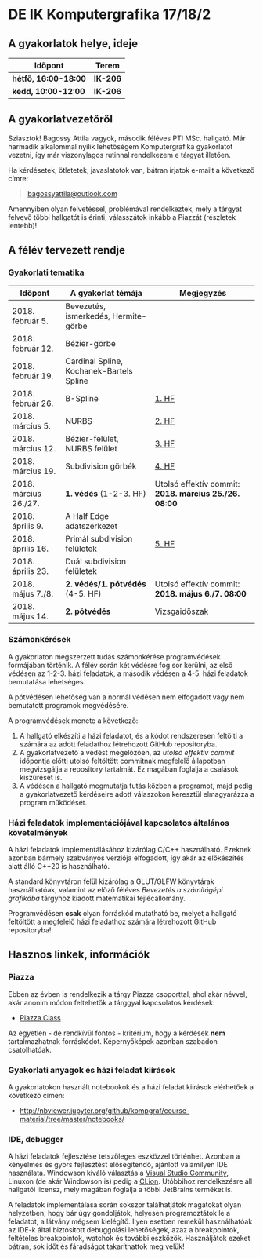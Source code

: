 #  DE IK Komputergrafika 17/18/2

## A gyakorlatok helye, ideje

| Időpont                | Terem      |
|------------------------|------------|
| **hétfő, 16:00-18:00** | **IK-206** |
| **kedd, 10:00-12:00**  | **IK-206** |

## A gyakorlatvezetőről

Sziasztok! Bagossy Attila vagyok, második féléves PTI MSc. hallgató. Már harmadik alkalommal nyílik lehetőségem Komputergrafika gyakorlatot vezetni, így már viszonylagos rutinnal rendelkezem e tárgyat illetően.

Ha kérdésetek, ötletetek, javaslatotok van, bátran írjatok e-mailt a következő címre:

> bagossyattila@outlook.com

Amennyiben olyan felvetéssel, problémával rendelkeztek, mely a tárgyat felvevő többi hallgatót is érinti, válasszátok inkább a Piazzát (részletek lentebb)!

## A félév tervezett rendje

### Gyakorlati tematika

| Időpont               | A gyakorlat témája                       | Megjegyzés |
|-----------------------|------------------------------------------|------------|
| 2018. február 5.      | Bevezetés, ismerkedés, Hermite-görbe     | |
| 2018. február 12.     | Bézier-görbe                             | |
| 2018. február 19.     | Cardinal Spline, Kochanek-Bartels Spline | |
| 2018. február 26.     | B-Spline                                 | [1. HF](http://nbviewer.jupyter.org/github/kompgraf/course-material/blob/master/notebooks/hf-01-zart-b-spline/hf-01-zart-b-spline.ipynb) |
| 2018. március 5.      | NURBS                                    | [2. HF](http://nbviewer.jupyter.org/github/kompgraf/course-material/blob/master/notebooks/hf-02-nurbs/hf-02-nurbs.ipynb) |
| 2018. március 12.     | Bézier-felület, NURBS felület            | [3. HF](http://nbviewer.jupyter.org/github/kompgraf/course-material/blob/master/notebooks/hf-03-bezier-felulet/hf-03-bezier-felulet.ipynb) |
| 2018. március 19.     | Subdivision görbék                       | [4. HF](http://nbviewer.jupyter.org/github/kompgraf/course-material/blob/master/notebooks/hf-04-subdivision-gorbe/hf-04-subdivision-gorbe.ipynb) |
| 2018. március 26./27. | **1. védés** (1-2-3. HF)                 | Utolsó effektív commit: **2018. március 25./26. 08:00** |
| 2018. április 9.      | A Half Edge adatszerkezet                | |
| 2018. április 16.     | Primál subdivision felületek             | [5. HF](http://nbviewer.jupyter.org/github/kompgraf/course-material/blob/master/notebooks/hf-05-loop-subdivision/hf-05-loop-subdivision.ipynb) |
| 2018. április 23.     | Duál subdivision felületek               | |
| 2018. május 7./8.     | **2. védés/1. pótvédés** (4-5. HF)       | Utolsó effektív commit: **2018. május 6./7. 08:00** |
| 2018. május 14.       | **2. pótvédés**                          | Vizsgaidőszak |

### Számonkérések
  
A gyakorlaton megszerzett tudás számonkérése programvédések formájában történik. A félév során két védésre fog sor kerülni, az első védésen az 1-2-3. házi feladatok, a második védésen a 4-5. házi feladatok bemutatása lehetséges.

A pótvédésen lehetőség van a normál védésen nem elfogadott vagy nem bemutatott programok megvédésére.

A programvédések menete a következő:

  1. A hallgató elkészíti a házi feladatot, és a kódot rendszeresen feltölti a számára az adott feladathoz létrehozott GitHub repositoryba.
  1. A gyakorlatvezető a védést megelőzően, az *utolsó effektív commit* időpontja előtti utolsó feltöltött commitnak megfelelő állapotban megvizsgálja a repository tartalmát. Ez magában foglalja a csalások kiszűrését is.
  1. A védésen a hallgató megmutatja futás közben a programot, majd pedig a gyakorlatvezető kérdéseire adott válaszokon keresztül elmagyarázza a program működését.

### Házi feladatok implementációjával kapcsolatos általános követelmények

A házi feladatok implementálásához kizárólag C/C++ használható. Ezeknek azonban bármely szabványos verziója elfogadott, így akár az előkészítés alatt álló C++20 is használható.

A standard könyvtáron felül kizárólag a GLUT/GLFW könyvtárak használhatóak, valamint az előző féléves *Bevezetés a számítógépi grafikába* tárgyhoz kiadott matematikai fejlécállomány.

Programvédésen **csak** olyan forráskód mutatható be, melyet a hallgató feltöltött a megfelelő házi feladathoz számára létrehozott GitHub repositoryba!

## Hasznos linkek, információk

### Piazza

Ebben az évben is rendelkezik a tárgy Piazza csoporttal, ahol akár névvel, akár anonim módon feltehetők a tárggyal kapcsolatos kérdések:

  * [Piazza Class](https://piazza.com/class/jd0lyizj4eutc)

Az egyetlen - de rendkívül fontos - kritérium, hogy a kérdések **nem** tartalmazhatnak forráskódot. Képernyőképek azonban szabadon csatolhatóak.

### Gyakorlati anyagok és házi feladat kiírások

A gyakorlatokon használt notebookok és a házi feladat kiírások elérhetőek a következő címen:

  * http://nbviewer.jupyter.org/github/kompgraf/course-material/tree/master/notebooks/

### IDE, debugger

A házi feladatok fejlesztése tetszőleges eszközzel történhet. Azonban a kényelmes és gyors fejlesztést elősegítendő, ajánlott valamilyen IDE használata. Windowson kiváló választás a [Visual Studio Community](https://www.visualstudio.com/vs/community/), Linuxon (de akár Windowson is) pedig a [CLion](https://www.jetbrains.com/clion/). Utóbbihoz rendelkezésre áll hallgatói licensz, mely magában foglalja a többi JetBrains terméket is.

A feladatok implementálása során sokszor találhatjátok magatokat olyan helyzetben, hogy bár úgy gondoljátok, helyesen programoztátok le a feladatot, a látvány mégsem kielégítő. Ilyen esetben remekül használhatóak az IDE-k által biztosított debuggolási lehetőségek, azaz a breakpointok, feltételes breakpointok, watchok és további eszközök. Használjátok ezeket bátran, sok időt és fáradságot takaríthattok meg velük!